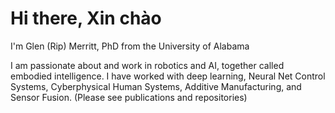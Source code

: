 # Hi there, Xin chào
I'm Glen (Rip) Merritt, PhD from the University of Alabama

I am passionate about and work in robotics and AI, together called embodied intelligence. 
I have worked with deep learning, Neural Net Control Systems, Cyberphysical Human Systems, Additive Manufacturing, and Sensor Fusion. 
(Please see publications and repositories)
<!-- 
(Please see publications and repositories) 
-->
